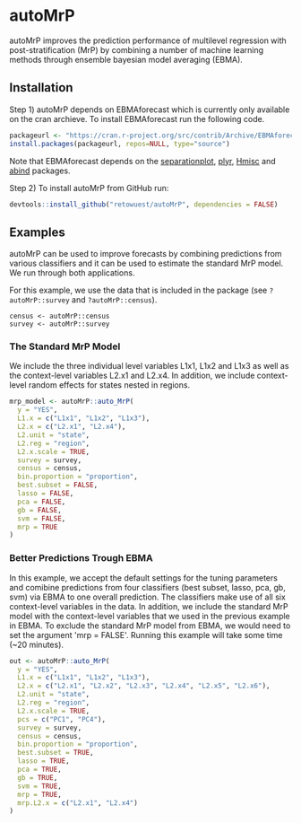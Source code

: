 # autoMrP
autoMrP improves the prediction performance of multilevel regression with post-stratification (MrP) by combining a number of machine learning methods through ensemble bayesian model averaging (EBMA).

## Installation
Step 1) autoMrP depends on EBMAforecast which is currently only available on the cran archieve. To install EBMAforecast run the following code.

```R
packageurl <- "https://cran.r-project.org/src/contrib/Archive/EBMAforecast/EBMAforecast_0.52.tar.gz"
install.packages(packageurl, repos=NULL, type="source")
```

Note that EBMAforecast depends on the [separationplot](https://cran.r-project.org/package=separationplot), [plyr](https://cran.r-project.org/package=plyr), [Hmisc](https://cran.r-project.org/package=Hmisc) and [abind](https://cran.r-project.org/package=abind) packages.

Step 2) To install autoMrP from GitHub run:

```R
devtools::install_github("retowuest/autoMrP", dependencies = FALSE)
```

## Examples

autoMrP can be used to improve forecasts by combining predictions from various classifiers and it can be used to estimate the standard MrP model. We run through both applications.

For this example, we use the data that is included in the package (see `?autoMrP::survey` and `?autoMrP::census`).

```Running
census <- autoMrP::census
survey <- autoMrP::survey
```

### The Standard MrP Model

We  include the three individual level variables L1x1, L1x2 and L1x3 as well as the context-level variables L2.x1 and L2.x4. In addition, we include context-level random effects for states nested in regions.

```R
mrp_model <- autoMrP::auto_MrP(
  y = "YES",
  L1.x = c("L1x1", "L1x2", "L1x3"),
  L2.x = c("L2.x1", "L2.x4"),
  L2.unit = "state",
  L2.reg = "region",
  L2.x.scale = TRUE,
  survey = survey,
  census = census,
  bin.proportion = "proportion",
  best.subset = FALSE,
  lasso = FALSE,
  pca = FALSE,
  gb = FALSE,
  svm = FALSE,
  mrp = TRUE
)
```

### Better Predictions Trough EBMA

In this example, we accept the default settings for the tuning parameters and comibine predictions from four classifiers (best subset, lasso, pca, gb, svm) via EBMA to one overall prediction. The classifiers make use of all six context-level variables in the data. In addition, we include the standard MrP model with the context-level variables that we used in the previous example in EBMA. To exclude the standard MrP model from EBMA, we would need to set the argument 'mrp = FALSE'. Running this example will take some time (~20 minutes).

```R
out <- autoMrP::auto_MrP(
  y = "YES",
  L1.x = c("L1x1", "L1x2", "L1x3"),
  L2.x = c("L2.x1", "L2.x2", "L2.x3", "L2.x4", "L2.x5", "L2.x6"),
  L2.unit = "state",
  L2.reg = "region",
  L2.x.scale = TRUE,
  pcs = c("PC1", "PC4"),
  survey = survey,
  census = census,
  bin.proportion = "proportion",
  best.subset = TRUE,
  lasso = TRUE,
  pca = TRUE,
  gb = TRUE,
  svm = TRUE,
  mrp = TRUE,
  mrp.L2.x = c("L2.x1", "L2.x4")
)
```

